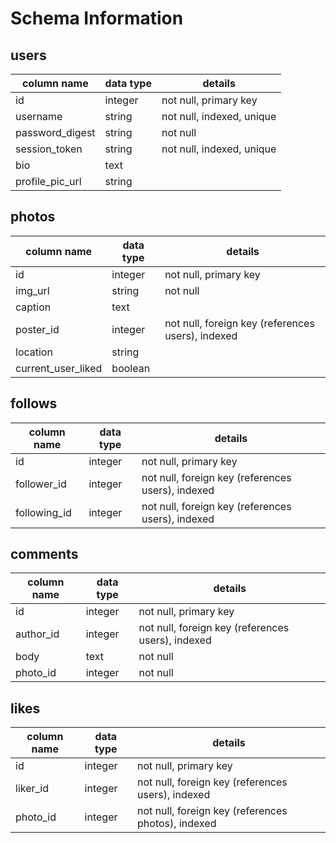 # Schema Information

## users
column name     | data type | details
----------------|-----------|-----------------------
id              | integer   | not null, primary key
username        | string    | not null, indexed, unique
password_digest | string    | not null
session_token   | string    | not null, indexed, unique
bio             | text      |
profile_pic_url | string    |

## photos
column name        | data type | details
-------------------|-----------|-----------------------
id                 | integer   | not null, primary key
img_url            | string    | not null
caption            | text      |
poster_id          | integer   | not null, foreign key (references users), indexed
location           | string    |
current_user_liked | boolean   |

## follows
column name | data type | details
------------|-----------|-----------------------
id          | integer   | not null, primary key
follower_id | integer   | not null, foreign key (references users), indexed
following_id | integer   | not null, foreign key (references users), indexed


## comments
column name | data type | details
------------|-----------|-----------------------
id          | integer   | not null, primary key
author_id   | integer   | not null, foreign key (references users), indexed
body        | text      | not null
photo_id    | integer   | not null

## likes
column name | data type | details
------------|-----------|-----------------------
id          | integer   | not null, primary key
liker_id    | integer   | not null, foreign key (references users), indexed
photo_id    | integer   | not null, foreign key (references photos), indexed
